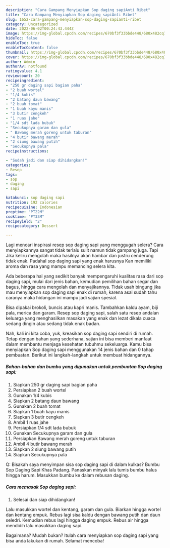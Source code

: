 ```yaml
---
description: "Cara Gampang Menyiapkan Sop daging sapiAnti Ribet"
title: "Cara Gampang Menyiapkan Sop daging sapiAnti Ribet"
slug: 1652-cara-gampang-menyiapkan-sop-daging-sapianti-ribet
category: Uncategorized
date: 2022-06-02T00:24:43.444Z
image: https://img-global.cpcdn.com/recipes/670bf3f33bbde448/680x482cq70/sop-daging-sapi-foto-resep-utama.jpg
hideToc: false
enableToc: true
enableTocContent: false
thumbnail: https://img-global.cpcdn.com/recipes/670bf3f33bbde448/680x482cq70/sop-daging-sapi-foto-resep-utama.jpg
cover: https://img-global.cpcdn.com/recipes/670bf3f33bbde448/680x482cq70/sop-daging-sapi-foto-resep-utama.jpg
author: Admin
authorAv: notfound
ratingvalue: 4.1
reviewcount: 20
recipeingredient:
- "250 gr daging sapi bagian paha"
- "2 buah wortel"
- "1/4 kubis"
- "2 batang daun bawang"
- "2 buah tomat"
- "1 buah kayu manis"
- "3 butir cengkeh"
- "1 ruas jahe"
- "1/4 sdt lada bubuk"
- "Secukupnya garam dan gula"
- " Bawang merah goreng untuk taburan"
- "4 butir bawang merah"
- "2 siung bawang putih"
- "Secukupnya pala"
recipeinstructions:

- "Sudah jadi dan siap dihidangkan!"
categories:
- Resep
tags:
- sop
- daging
- sapi

katakunci: sop daging sapi 
nutrition: 192 calories
recipecuisine: Indonesian
preptime: "PT22M"
cooktime: "PT33M"
recipeyield: "2"
recipecategory: Dessert

---
```



Lagi mencari inspirasi resep sop daging sapi yang menggugah selera? Cara menyiapkannya sangat tidak terlalu sulit namun tidak gampang juga. Tapi Jika keliru mengolah maka hasilnya akan hambar dan justru cenderung tidak enak. Padahal sop daging sapi yang enak harusnya Kan memiliki aroma dan rasa yang mampu memancing selera kita.


Ada beberapa hal yang sedikit banyak mempengaruhi kualitas rasa dari sop daging sapi, mulai dari jenis bahan, kemudian pemilihan bahan segar dan bagus, hingga cara mengolah dan menyajikannya. Tidak usah bingung jika mau menyiapkan sop daging sapi enak di rumah, karena asal sudah tahu caranya maka hidangan ini mampu jadi sajian spesial.

Bisa dipakai brokoli, buncis atau kapri manis. Tambahkan kaldu ayam, biji pala, merica dan garam. Resep sop daging sapi, salah satu resep andalan keluarga yang menghasilkan masakan yang enak dan lezat dikala cuaca sedang dingin atau sedang tidak enak badan.


Nah, kali ini kita coba, yuk, kreasikan sop daging sapi sendiri di rumah. Tetap dengan bahan yang sederhana, sajian ini bisa memberi manfaat dalam membantu menjaga kesehatan tubuhmu sekeluarga. Kamu bisa menyiapkan Sop daging sapi menggunakan 14 jenis bahan dan 0 tahap pembuatan. Berikut ini langkah-langkah untuk membuat hidangannya.

<!--inarticleads1-->

##### Bahan-bahan dan bumbu yang digunakan untuk pembuatan Sop daging sapi:

1. Siapkan 250 gr daging sapi bagian paha
1. Persiapkan 2 buah wortel
1. Gunakan 1/4 kubis
1. Siapkan 2 batang daun bawang
1. Gunakan 2 buah tomat
1. Siapkan 1 buah kayu manis
1. Siapkan 3 butir cengkeh
1. Ambil 1 ruas jahe
1. Persiapkan 1/4 sdt lada bubuk
1. Gunakan Secukupnya garam dan gula
1. Persiapkan  Bawang merah goreng untuk taburan
1. Ambil 4 butir bawang merah
1. Siapkan 2 siung bawang putih
1. Siapkan Secukupnya pala


Q: Bisakah saya menyimpan sisa sop daging sapi di dalam kulkas? Bumbu Sop Daging Sapi Khas Padang. Panaskan minyak lalu tumis bumbu halus hingga harum. Masukkan bumbu ke dalam rebusan daging. 

<!--inarticleads2-->

##### Cara memasak Sop daging sapi:


1. Selesai dan siap dihidangkan!

Lalu masukkan wortel dan kentang, garam dan gula. Biarkan hingga wortel dan kentang empuk. Rebus lagi sisa kaldu dengan bawang putih dan daun seledri. Kemudian rebus lagi hingga daging empuk. Rebus air hingga mendidih lalu masukkan daging sapi. 

Bagaimana? Mudah bukan? Itulah cara menyiapkan sop daging sapi yang bisa anda lakukan di rumah. Selamat mencoba!
